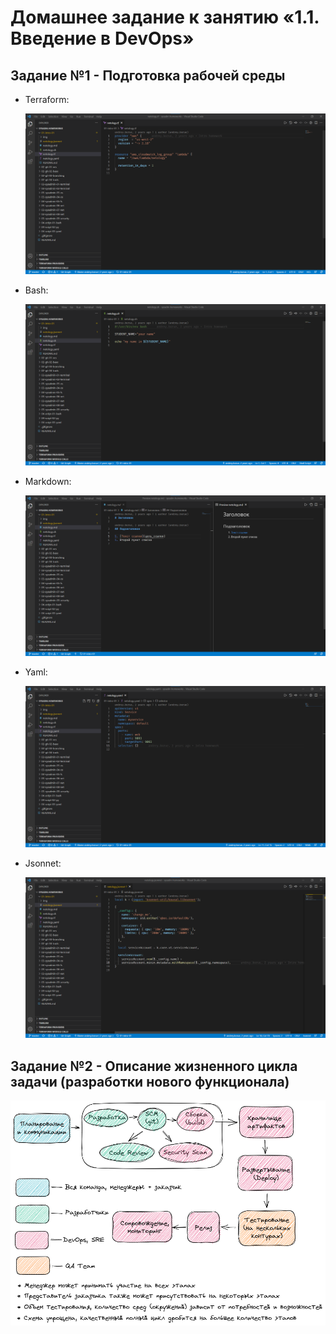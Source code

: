 # Домашнее задание к занятию «1.1. Введение в DevOps»

## Задание №1 - Подготовка рабочей среды

- Terraform:
  
  ![Терраформ](img/terraform.png)

- Bash:
  
  ![bahs](img/bash.png)
  
- Markdown:
  
  ![markdown](img/markdown.png)
  
- Yaml:
  
  ![Yaml](img/yaml.png)

- Jsonnet:
  
  ![Jsonnet](img/jsonnet.png)


## Задание №2 - Описание жизненного цикла задачи (разработки нового функционала)

![](img/devops.png)
